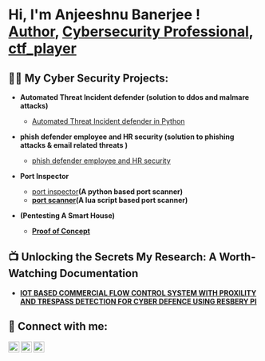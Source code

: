 <h1>Hi, I'm Anjeeshnu Banerjee ! <br/><a href="https://www.amazon.in/s/ref=dp_byline_sr_ebooks_1?ie=UTF8&field-author=ANJEESHNU+Banerjee&text=ANJEESHNU+Banerjee&sort=relevancerank&search-alias=digital-text">Author</a>, <a href="https://www.linkedin.com/in/anjeeshnu-banerjee-sagegorilla/">Cybersecurity Professional</a>, <a href="https://tryhackme.com/p/ALPHACYBERWOLF">ctf_player</a></h1>

<h2>👨‍💻 My Cyber Security Projects:</h2>

- <b>Automated Threat Incident defender (solution to ddos and malmare attacks)</b>
  - [Automated Threat Incident defender in Python](https://github.com/Anjeeshnu-cybersec/Automated_Threat_Incident_Defender)
- <b>phish defender employee and HR security (solution to phishing attacks & email related threats )</b>
  - [phish defender employee and HR security](https://github.com/Anjeeshnu-cybersec/Phish_Defender_employee_and_HR_security) 
- <b>Port Inspector</b>
  - [port inspector](https://github.com/Anjeeshnu-cybersec/port_inspector)<b>(A python based port scanner)<b/>
  - [port scanner](https://github.com/Anjeeshnu-cybersec/lua_script_port_scanner)<b>(A lua script based port scanner)<b/>

  
- <b> (Pentesting A Smart House)</b>
  - [ Proof of Concept ](https://github.com/Anjeeshnu-cybersec/pentesting_smart_house)
 


<h2>📺 Unlocking the Secrets My Research: A Worth-Watching Documentation</h2>
  
  - [IOT BASED COMMERCIAL FLOW CONTROL SYSTEM WITH PROXILITY AND TRESPASS DETECTION FOR CYBER DEFENCE USING RESBERY PI](https://github.com/Anjeeshnu-cybersec/IOT-BASED-COMMERCIAL-FLOW-CONTROL-SYSTEM-WITH-PROXILITY-AND-TRESPASS-DETECTION-FOR-CYBER-DEFENCE)


<h2> 🤳 Connect with me:</h2>

[<img align="left" alt="JoshMadakor | LinkedIn" width="22px" src="https://cdn.jsdelivr.net/npm/simple-icons@v3/icons/linkedin.svg" />][linkedin]
[<img align="left" alt="JoshMadakor | Twitter" width="22px" src="https://cdn.jsdelivr.net/npm/simple-icons@v3/icons/twitter.svg" />][twitter]

[<img align="left" alt="JoshMadakor | Instagram" width="22px" src="https://cdn.jsdelivr.net/npm/simple-icons@v3/icons/instagram.svg" />][instagram]

[twitter]: https://x.com/Anjeeshnu_cyber?t=i66ur8mu8hqRBJ7OoQ0TmQ&s=35

[instagram]: https://instagram.com/anjeeshnu_?utm_source=qr&igshid=ZTM4ZDRiNzUwMw==
[linkedin]: https://www.linkedin.com/in/anjeeshnu-banerjee-sagegorilla/




